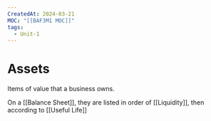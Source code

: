 ```yaml
---
CreatedAt: 2024-03-21
MOC: "[[BAF3M1 MOC]]"
tags:
  - Unit-1
---
```

# Assets
Items of value that a business owns.
<!--ID: 1757893916395-->


On a [[Balance Sheet]], they are listed in order of [[Liquidity]], then according to [[Useful Life]]
